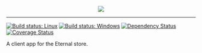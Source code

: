 <p align="center">
  <img src="https://repository-images.githubusercontent.com/198915233/bd41ae00-af30-11e9-8779-92afeaeecd36"/>
</p>

---

[![Build status: Linux](https://img.shields.io/travis/Smokov/eternal-store.svg?style=flat-square)](https://travis-ci.org/Smokov/eternal-store)
[![Build status: Windows](https://img.shields.io/appveyor/ci/Smokov/eternal-store/master.svg?style=flat-square)](https://ci.appveyor.com/project/Smokov/eternal-store/branch/master)
[![Dependency Status](https://david-dm.org/Smokov/eternal-store.svg?style=flat-square)](https://david-dm.org/Smokov/eternal-store)
[![Coverage Status](https://img.shields.io/coveralls/Smokov/eternal-store/master.svg?style=flat-square)](https://coveralls.io/github/Smokov/eternal-store?branch=master)

A client app for the Eternal store.
